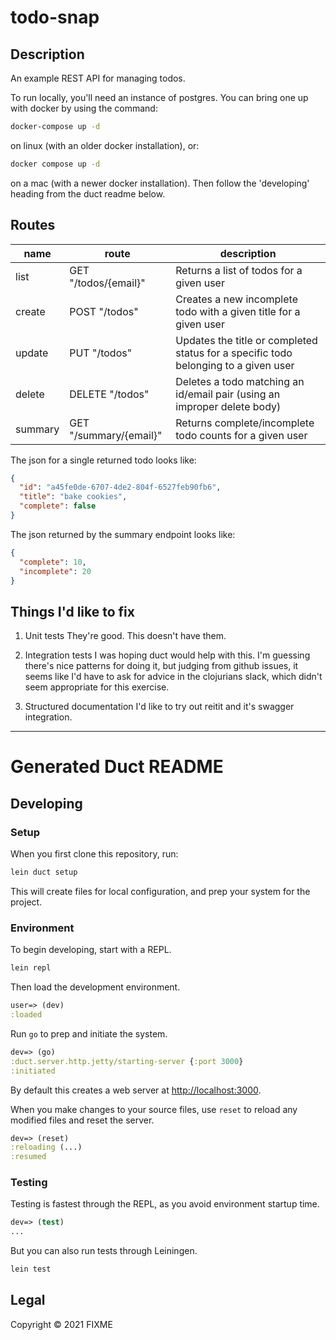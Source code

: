 # todo-snap

## Description

An example REST API for managing todos.

To run locally, you'll need an instance of postgres. You can bring one up with docker by using the command:

```sh
docker-compose up -d
```

on linux (with an older docker installation), or:

```sh
docker compose up -d
```

on a mac (with a newer docker installation). Then follow the 'developing' heading from the duct readme below.

## Routes

| name    | route                  | description                                                                         |
| ------- | ---------------------- | ----------------------------------------------------------------------------------- |
| list    | GET "/todos/{email}"   | Returns a list of todos for a given user                                            |
| create  | POST "/todos"          | Creates a new incomplete todo with a given title for a given user                   |
| update  | PUT "/todos"           | Updates the title or completed status for a specific todo belonging to a given user |
| delete  | DELETE "/todos"        | Deletes a todo matching an id/email pair (using an improper delete body)            |
| summary | GET "/summary/{email}" | Returns complete/incomplete todo counts for a given user                            |

The json for a single returned todo looks like:

```json
{
  "id": "a45fe0de-6707-4de2-804f-6527feb90fb6",
  "title": "bake cookies",
  "complete": false
}
```

The json returned by the summary endpoint looks like:

```json
{
  "complete": 10,
  "incomplete": 20
}
```

## Things I'd like to fix

1. Unit tests
   They're good. This doesn't have them.

2. Integration tests
   I was hoping duct would help with this. I'm guessing there's nice patterns for doing it, but judging from github issues,
   it seems like I'd have to ask for advice in the clojurians slack, which didn't seem appropriate for this exercise.

3. Structured documentation
   I'd like to try out reitit and it's swagger integration.

---

# Generated Duct README

## Developing

### Setup

When you first clone this repository, run:

```sh
lein duct setup
```

This will create files for local configuration, and prep your system
for the project.

### Environment

To begin developing, start with a REPL.

```sh
lein repl
```

Then load the development environment.

```clojure
user=> (dev)
:loaded
```

Run `go` to prep and initiate the system.

```clojure
dev=> (go)
:duct.server.http.jetty/starting-server {:port 3000}
:initiated
```

By default this creates a web server at <http://localhost:3000>.

When you make changes to your source files, use `reset` to reload any
modified files and reset the server.

```clojure
dev=> (reset)
:reloading (...)
:resumed
```

### Testing

Testing is fastest through the REPL, as you avoid environment startup
time.

```clojure
dev=> (test)
...
```

But you can also run tests through Leiningen.

```sh
lein test
```

## Legal

Copyright © 2021 FIXME
